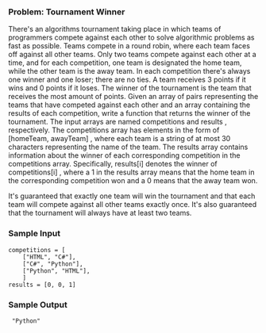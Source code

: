  <h3>Problem: Tournament Winner</h3>

There's an algorithms tournament taking place in which teams of programmers compete
against each other to solve algorithmic problems as fast as possible. Teams compete
in a round robin, where each team faces off against all other teams. Only two teams
compete against each other at a time, and for each competition, one team is designated the
home team, while the other team is the away team. In each competition there's always one
winner and one loser; there are no ties. A team receives 3 points if it wins and 0 points if it
loses. The winner of the tournament is the team that receives the most amount of points.
Given an array of pairs representing the teams that have competed against each other and an
array containing the results of each competition, write a function that returns the
winner of the tournament. The input arrays are named competitions and results ,
respectively. The competitions array has elements in the form of [homeTeam, awayTeam] , 
where each team is a string of at most 30 characters representing the name of the team. The
results array contains information about the winner of each corresponding competition
in the competitions array. Specifically, results[i] denotes the winner of
competitions[i] , where a 1 in the results array means that the home team in
the corresponding competition won and a 0 means that the away team won.

It's guaranteed that exactly one team will win the tournament and that each team will
compete against all other teams exactly once. It's also guaranteed that the tournament will
always have at least two teams.


<h3>Sample Input</h3>

    competitions = [
        ["HTML", "C#"],
        ["C#", "Python"],
        ["Python", "HTML"],
        ]
    results = [0, 0, 1]

<h3>Sample Output</h3>

     "Python"

